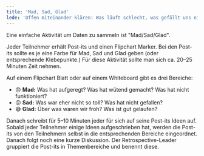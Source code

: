 ```yaml
---
title: 'Mad, Sad, Glad'
lede: 'Offen miteinander klären: Was läuft schlecht, was gefällt uns nicht, was läuft gut?'
---
```

Eine einfache Aktivität um Daten zu sammeln ist "Mad/Sad/Glad". 

Jeder Teilnehmer erhält Post-its und einen Flipchart Marker. Bei den Post-its sollte es je eine Farbe für Mad, Sad und Glad geben (oder entsprechende Klebepunkte.) Für diese Aktivität sollte man sich ca. 20–25 Minuten Zeit nehmen.

Auf einem Flipchart Blatt oder auf einem Whiteboard gibt es drei Bereiche:

- 😠 **Mad:** Was hat aufgeregt? Was hat wütend gemacht? Was hat nicht funktioniert?
- 😕 **Sad:** Was war eher nicht so toll? Was hat nicht gefallen?
- 😅 **Glad:** Über was waren wir froh? Was ist gut gelaufen?

Danach schreibt für 5–10 Minuten jeder für sich auf seine Post-its Ideen auf. Sobald jeder Teilnehmer einige Ideen aufgeschrieben hat, werden die Post-its von den Teilnehmern selbst in die entsprechenden Bereiche eingeordnet. Danach folgt noch eine kurze Diskussion. Der Retrospective-Leader gruppiert die Post-its in Themenbereiche und benennt diese.
